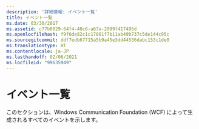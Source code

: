```yaml
---
description: '詳細情報: イベント一覧'
title: イベント一覧
ms.date: 03/30/2017
ms.assetid: c77b8029-64f4-48c6-a67a-2999f417495d
ms.openlocfilehash: f9f6de82c1c17861f7b11ab49b737c5de144c95c
ms.sourcegitcommit: ddf7edb67715a5b9a45e3dd44536dabc153c1de0
ms.translationtype: HT
ms.contentlocale: ja-JP
ms.lasthandoff: 02/06/2021
ms.locfileid: "99635949"
---
```

# <a name="events-general-reference"></a>イベント一覧

このセクションは、Windows Communication Foundation (WCF) によって生成されるすべてのイベントを示します。
